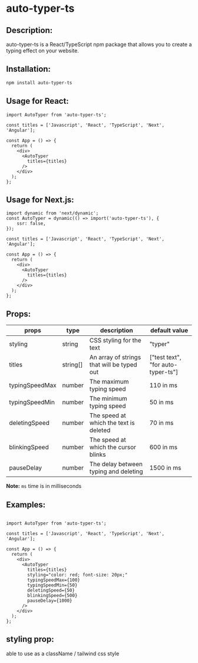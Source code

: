 # auto-typer-ts

## Description:

auto-typer-ts is a React/TypeScript npm package that allows you to create a typing effect on your website.

## Installation:

```bash
npm install auto-typer-ts
```

## Usage for React:

```react
import AutoTyper from 'auto-typer-ts';

const titles = ['Javascript', 'React', 'TypeScript', 'Next', 'Angular'];

const App = () => {
  return (
    <div>
      <AutoTyper
        titles={titles}           
      />
    </div>
  );
};
```

## Usage for Next.js:

```react
import dynamic from 'next/dynamic';
const AutoTyper = dynamic(() => import('auto-typer-ts'), {
    ssr: false,
});

const titles = ['Javascript', 'React', 'TypeScript', 'Next', 'Angular'];

const App = () => {
  return (
    <div>
      <AutoTyper
        titles={titles}           
      />
    </div>
  );
};
```

## Props:

| props          | type     | description                                | default value                      |
|----------------|----------|--------------------------------------------|------------------------------------|
| styling        | string   | CSS styling for the text                   | "typer"                            |
| titles         | string[] | An array of strings that will be typed out | ["test text", "for auto-typer-ts"] |
| typingSpeedMax | number   | The maximum typing speed                   | 110 in ms                          |
| typingSpeedMin | number   | The minimum typing speed                   | 50  in ms                          |
| deletingSpeed  | number   | The speed at which the text is deleted     | 70  in ms                          |
| blinkingSpeed  | number   | The speed at which the cursor blinks       | 600 in ms                          |
| pauseDelay     | number   | The delay between typing and deleting      | 1500 in ms                         |

**Note:** `ms` time is in milliseconds

## Examples:

```react

import AutoTyper from 'auto-typer-ts';

const titles = ['Javascript', 'React', 'TypeScript', 'Next', 'Angular'];

const App = () => {
  return (
    <div>
      <AutoTyper
        titles={titles}           
        styling="color: red; font-size: 20px;"
        typingSpeedMax={100}
        typingSpeedMin={50}
        deletingSpeed={50}
        blinkingSpeed={500}
        pauseDelay={1000}
      />
    </div>
  );
};
```

## styling prop:

able to use as a className / tailwind css style

```react
